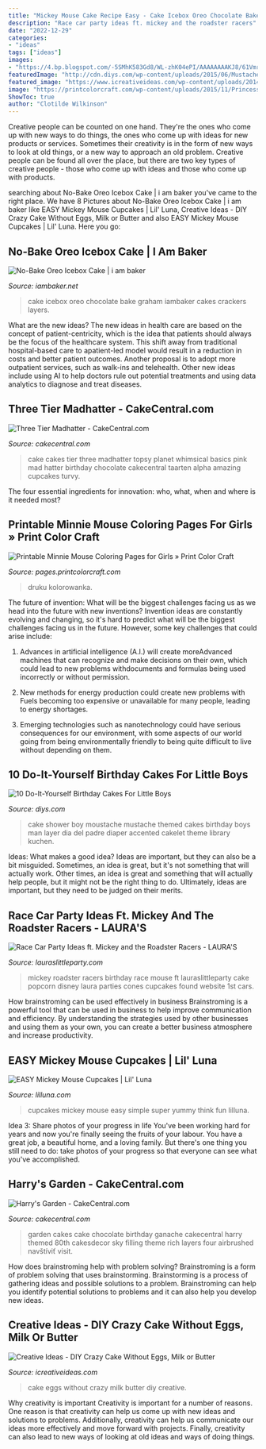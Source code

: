 ```yaml
---
title: "Mickey Mouse Cake Recipe Easy - Cake Icebox Oreo Chocolate Bake Graham Iambaker Cakes Crackers Layers"
description: "Race car party ideas ft. mickey and the roadster racers"
date: "2022-12-29"
categories:
- "ideas"
tags: ["ideas"]
images:
- "https://4.bp.blogspot.com/-5SMhK583Gd8/WL-zhK04ePI/AAAAAAAAKJ8/61VmrSjT5V8RHHdhuLHvus3w-TS6mtIFgCLcB/s1600/IMG_1634.jpg"
featuredImage: "http://cdn.diys.com/wp-content/uploads/2015/06/Mustache-Accented-Cake.jpg"
featured_image: "https://www.icreativeideas.com/wp-content/uploads/2014/10/Creative-Ideas-DIY-Crazy-Cake-Without-Eggs-Milk-or-Butter.jpg"
image: "https://printcolorcraft.com/wp-content/uploads/2015/11/Princess-Minnie-Mouse-Coloring-Pages-Minnie-Mouse-With-Her-Bow-and-Princess-Dress.jpg"
ShowToc: true
author: "Clotilde Wilkinson"
---
```



Creative people can be counted on one hand. They're the ones who come up with new ways to do things, the ones who come up with ideas for new products or services. Sometimes their creativity is in the form of new ways to look at old things, or a new way to approach an old problem. Creative people can be found all over the place, but there are two key types of creative people - those who come up with ideas and those who come up with products.

	

		
searching about No-Bake Oreo Icebox Cake | i am baker you've came to the right place. We have 8 Pictures about No-Bake Oreo Icebox Cake | i am baker like EASY Mickey Mouse Cupcakes | Lil&#039; Luna, Creative Ideas - DIY Crazy Cake Without Eggs, Milk or Butter and also EASY Mickey Mouse Cupcakes | Lil&#039; Luna. Here you go:
		
    
## No-Bake Oreo Icebox Cake | I Am Baker

<img loading=lazy src="https://iambaker.net/wp-content/uploads/2016/05/Chocolate-Oreo-Icebox-Cake-035-2.jpg" onerror="this.onerror=null;this.src='https://tse4.mm.bing.net/th?id=OIP.TQFIJsbImNsDWiYgZnH7iwHaHa&amp;pid=15.1';" alt="No-Bake Oreo Icebox Cake | i am baker">

_Source: iambaker.net_

>cake icebox oreo chocolate bake graham iambaker cakes crackers layers. 

	

What are the new ideas?
The new ideas in health care are based on the concept of patient-centricity, which is the idea that patients should always be the focus of the healthcare system. This shift away from traditional hospital-based care to apatient-led model would result in a reduction in costs and better patient outcomes. Another proposal is to adopt more outpatient services, such as walk-ins and telehealth. Other new ideas include using AI to help doctors rule out potential treatments and using data analytics to diagnose and treat diseases.

    
## Three Tier Madhatter - CakeCentral.com

<img loading=lazy src="https://cdn001.cakecentral.com/gallery/2015/03/900_896677q8EJ_three-tier-madhatter.jpg" onerror="this.onerror=null;this.src='https://tse4.mm.bing.net/th?id=OIP.ylUSE1H1PYKPUXMM9E4qVQHaJ6&amp;pid=15.1';" alt="Three Tier Madhatter - CakeCentral.com">

_Source: cakecentral.com_

>cake cakes tier three madhatter topsy planet whimsical basics pink mad hatter birthday chocolate cakecentral taarten alpha amazing cupcakes turvy. 

	

The four essential ingredients for innovation: who, what, when and where is it needed most?
 

    
## Printable Minnie Mouse Coloring Pages For Girls » Print Color Craft

<img loading=lazy src="https://printcolorcraft.com/wp-content/uploads/2015/11/Princess-Minnie-Mouse-Coloring-Pages-Minnie-Mouse-With-Her-Bow-and-Princess-Dress.jpg" onerror="this.onerror=null;this.src='https://tse1.mm.bing.net/th?id=OIP.hEBH9sFDhZz9d76MXOcKPQHaKe&amp;pid=15.1';" alt="Printable Minnie Mouse Coloring Pages for Girls » Print Color Craft">

_Source: pages.printcolorcraft.com_

>druku kolorowanka. 

	

The future of invention: What will be the biggest challenges facing us as we head into the future with new inventions?
Invention ideas are constantly evolving and changing, so it's hard to predict what will be the biggest challenges facing us in the future. However, some key challenges that could arise include:
1. Advances in artificial intelligence (A.I.) will create moreAdvanced machines that can recognize and make decisions on their own, which could lead to new problems withdocuments and formulas being used incorrectly or without permission.

2. New methods for energy production could create new problems with Fuels becoming too expensive or unavailable for many people, leading to energy shortages.

3. Emerging technologies such as nanotechnology could have serious consequences for our environment, with some aspects of our world going from being environmentally friendly to being quite difficult to live without depending on them.

    
## 10 Do-It-Yourself Birthday Cakes For Little Boys

<img loading=lazy src="http://cdn.diys.com/wp-content/uploads/2015/06/Mustache-Accented-Cake.jpg" onerror="this.onerror=null;this.src='https://tse4.mm.bing.net/th?id=OIP.Y5kUbagnS-GOPFUSlcS6wQHaL9&amp;pid=15.1';" alt="10 Do-It-Yourself Birthday Cakes For Little Boys">

_Source: diys.com_

>cake shower boy moustache mustache themed cakes birthday boys man layer dia del padre diaper accented cakelet theme library kuchen. 

	

Ideas: What makes a good idea?
Ideas are important, but they can also be a bit misguided. Sometimes, an idea is great, but it's not something that will actually work. Other times, an idea is great and something that will actually help people, but it might not be the right thing to do. Ultimately, ideas are important, but they need to be judged on their merits.

    
## Race Car Party Ideas Ft. Mickey And The Roadster Racers - LAURA&#039;S

<img loading=lazy src="https://4.bp.blogspot.com/-5SMhK583Gd8/WL-zhK04ePI/AAAAAAAAKJ8/61VmrSjT5V8RHHdhuLHvus3w-TS6mtIFgCLcB/s1600/IMG_1634.jpg" onerror="this.onerror=null;this.src='https://tse3.mm.bing.net/th?id=OIP.wEx3rcW4WytEnfiVMXvm5AHaLH&amp;pid=15.1';" alt="Race Car Party Ideas ft. Mickey and the Roadster Racers - LAURA&#039;S">

_Source: lauraslittleparty.com_

>mickey roadster racers birthday race mouse ft lauraslittleparty cake popcorn disney laura parties cones cupcakes found website 1st cars. 

	

How brainstroming can be used effectively in business
Brainstroming is a powerful tool that can be used in business to help improve communication and efficiency. By understanding the strategies used by other businesses and using them as your own, you can create a better business atmosphere and increase productivity.

    
## EASY Mickey Mouse Cupcakes | Lil&#039; Luna

<img loading=lazy src="http://lilluna.com/wp-content/uploads/2015/06/mickey-mouse-cupcakes-5.jpg" onerror="this.onerror=null;this.src='https://tse4.mm.bing.net/th?id=OIP.zjpHSYWOpav_OJXQA313ZQHaJQ&amp;pid=15.1';" alt="EASY Mickey Mouse Cupcakes | Lil&#039; Luna">

_Source: lilluna.com_

>cupcakes mickey mouse easy simple super yummy think fun lilluna. 

	

Idea 3: Share photos of your progress in life
You've been working hard for years and now you're finally seeing the fruits of your labour. You have a great job, a beautiful home, and a loving family. But there's one thing you still need to do: take photos of your progress so that everyone can see what you've accomplished.

    
## Harry&#039;s Garden - CakeCentral.com

<img loading=lazy src="https://cdn001.cakecentral.com/gallery/2016/01/900_TFsmKG3obw-harrys-garden.jpg" onerror="this.onerror=null;this.src='https://tse1.mm.bing.net/th?id=OIP.i_A60GzsOhpdjsesl0ZwvgHaFX&amp;pid=15.1';" alt="Harry&#039;s Garden - CakeCentral.com">

_Source: cakecentral.com_

>garden cakes cake chocolate birthday ganache cakecentral harry themed 80th cakesdecor sky filling theme rich layers four airbrushed navštíviť visit. 

	

How does brainstroming help with problem solving?
Brainstroming is a form of problem solving that uses brainstorming. Brainstorming is a process of gathering ideas and possible solutions to a problem. Brainstroming can help you identify potential solutions to problems and it can also help you develop new ideas.

    
## Creative Ideas - DIY Crazy Cake Without Eggs, Milk Or Butter

<img loading=lazy src="https://www.icreativeideas.com/wp-content/uploads/2014/10/Creative-Ideas-DIY-Crazy-Cake-Without-Eggs-Milk-or-Butter.jpg" onerror="this.onerror=null;this.src='https://tse4.mm.bing.net/th?id=OIP.wB3x7B5wi7XZ5llWyY0vjgHaHa&amp;pid=15.1';" alt="Creative Ideas - DIY Crazy Cake Without Eggs, Milk or Butter">

_Source: icreativeideas.com_

>cake eggs without crazy milk butter diy creative. 

	

Why creativity is important
Creativity is important for a number of reasons. One reason is that creativity can help us come up with new ideas and solutions to problems. Additionally, creativity can help us communicate our ideas more effectively and move forward with projects. Finally, creativity can also lead to new ways of looking at old ideas and ways of doing things.

